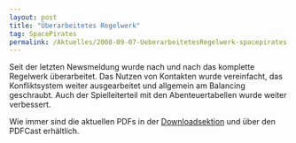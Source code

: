 ```yaml
---
layout: post
title: "Überarbeitetes Regelwerk"
tag: SpacePirates
permalink: /Aktuelles/2008-09-07-UeberarbeitetesRegelwerk-spacepirates
---
```


Seit der letzten Newsmeldung wurde nach und nach das komplette Regelwerk überarbeitet. Das Nutzen von Kontakten wurde vereinfacht, das Konfliktsystem weiter ausgearbeitet und allgemein am Balancing geschraubt. Auch der Spielleiterteil mit den Abenteuertabellen wurde weiter verbessert.

Wie immer sind die aktuellen PDFs in der [Downloadsektion](https://spacepirates.jcgames.de/Publikationen/) und über den PDFCast erhältlich.
